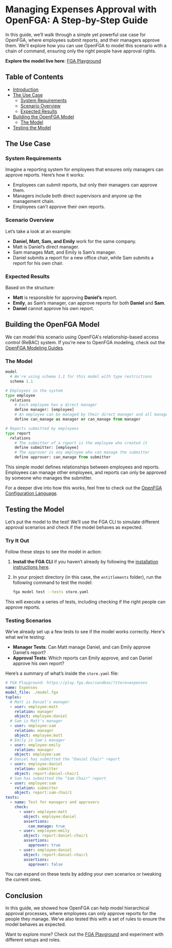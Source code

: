 # Managing Expenses Approval with OpenFGA: A Step-by-Step Guide

In this guide, we’ll walk through a simple yet powerful use case for OpenFGA, where employees submit reports, and their managers approve them. We'll explore how you can use OpenFGA to model this scenario with a chain of command, ensuring only the right people have approval rights.

**Explore the model live here**: [FGA Playground](https://play.fga.dev/sandbox/?store=expenses)

## Table of Contents
- [Introduction](#introduction)
- [The Use Case](#the-use-case)
  - [System Requirements](#system-requirements)
  - [Scenario Overview](#scenario-overview)
  - [Expected Results](#expected-results)
- [Building the OpenFGA Model](#building-the-openfga-model)
  - [The Model](#the-model)
- [Testing the Model](#testing-the-model)

## The Use Case

### System Requirements

Imagine a reporting system for employees that ensures only managers can approve reports. Here’s how it works:

- Employees can submit reports, but only their managers can approve them.
- Managers include both direct supervisors and anyone up the management chain.
- Employees can't approve their own reports.

### Scenario Overview

Let’s take a look at an example:

- **Daniel, Matt, Sam, and Emily** work for the same company.
- Matt is Daniel’s direct manager.
- Sam manages Matt, and Emily is Sam’s manager.
- Daniel submits a report for a new office chair, while Sam submits a report for his own chair.

### Expected Results

Based on the structure:
- **Matt** is responsible for approving **Daniel’s** report.
- **Emily**, as Sam’s manager, can approve reports for both **Daniel** and **Sam**.
- **Daniel** cannot approve his own report.

## Building the OpenFGA Model

We can model this scenario using OpenFGA's relationship-based access control (ReBAC) system. If you’re new to OpenFGA modeling, check out the [OpenFGA Modeling Guides](https://openfga.dev/docs/modeling).

### The Model

```python
model
  # We're using schema 1.1 for this model with type restrictions
  schema 1.1

# Employees in the system
type employee
  relations
    # Each employee has a direct manager
    define manager: [employee]
    # An employee can be managed by their direct manager and all managers up the chain
    define can_manage as manager or can_manage from manager

# Reports submitted by employees
type report
  relations
    # The submitter of a report is the employee who created it
    define submitter: [employee]
    # The approver is any employee who can manage the submitter
    define approver: can_manage from submitter
```

This simple model defines relationships between employees and reports. Employees can manage other employees, and reports can only be approved by someone who manages the submitter.

For a deeper dive into how this works, feel free to check out the [OpenFGA Configuration Language](https://openfga.dev/docs/configuration-language).

## Testing the Model

Let’s put the model to the test! We’ll use the FGA CLI to simulate different approval scenarios and check if the model behaves as expected.

### Try It Out

Follow these steps to see the model in action:

1. **Install the FGA CLI** if you haven’t already by following the [installation instructions here](https://github.com/openfga/cli/?tab=readme-ov-file#installation).
   
2. In your project directory (in this case, the `entitlements` folder), run the following command to test the model:

   ```bash
   fga model test --tests store.yaml
   ```

This will execute a series of tests, including checking if the right people can approve reports.

### Testing Scenarios

We’ve already set up a few tests to see if the model works correctly. Here's what we’re testing:

- **Manager Tests**: Can Matt manage Daniel, and can Emily approve Daniel’s report?
- **Approval Tests**: Which reports can Emily approve, and can Daniel approve his own report?

Here’s a summary of what’s inside the `store.yaml` file:

```yaml
# FGA Playground: https://play.fga.dev/sandbox/?store=expenses
name: Expenses
model_file: ./model.fga
tuples:
  # Matt is Daniel's manager
  - user: employee:matt
    relation: manager
    object: employee:daniel
  # Sam is Matt's manager
  - user: employee:sam
    relation: manager
    object: employee:matt
  # Emily is Sam's manager
  - user: employee:emily
    relation: manager
    object: employee:sam
  # Daniel has submitted the "Daniel Chair" report
  - user: employee:daniel
    relation: submitter
    object: report:daniel-chair1
  # Sam has submitted the "Sam Chair" report
  - user: employee:sam
    relation: submitter
    object: report:sam-chair1
tests:
  - name: Test for managers and approvers
    check:
      - user: employee:matt
        object: employee:daniel
        assertions:
          can_manage: true
      - user: employee:emily
        object: report:daniel-chair1
        assertions:
          approver: true
      - user: employee:daniel
        object: report:daniel-chair1
        assertions:
          approver: false
```

You can expand on these tests by adding your own scenarios or tweaking the current ones.

## Conclusion

In this guide, we showed how OpenFGA can help model hierarchical approval processes, where employees can only approve reports for the people they manage. We’ve also tested this with a set of rules to ensure the model behaves as expected.

Want to explore more? Check out the [FGA Playground](https://play.fga.dev/sandbox/?store=expenses) and experiment with different setups and roles.
